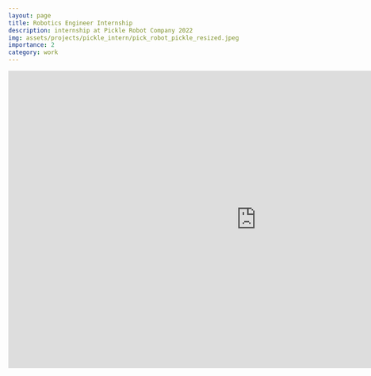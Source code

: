 ```yaml
---
layout: page
title: Robotics Engineer Internship
description: internship at Pickle Robot Company 2022
img: assets/projects/pickle_intern/pick_robot_pickle_resized.jpeg
importance: 2
category: work
---
```


<iframe width="1000" height="600" src="https://www.youtube.com/embed/4hL74HySoiU?si=GrUB_SScFrK4ViUx" title="YouTube video player" frameborder="0" allow="accelerometer; autoplay; clipboard-write; encrypted-media; gyroscope; picture-in-picture; web-share" referrerpolicy="strict-origin-when-cross-origin" allowfullscreen></iframe>

<!-- Google tag (gtag.js) -->
<script async src="https://www.googletagmanager.com/gtag/js?id=G-V1HSZE1Y7M"></script>
<script>
  window.dataLayer = window.dataLayer || [];
  function gtag(){dataLayer.push(arguments);}
  gtag('js', new Date());

  gtag('config', 'G-V1HSZE1Y7M');
</script>